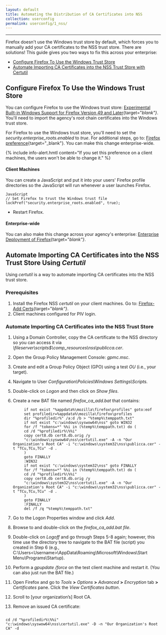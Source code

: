 ```yaml
---
layout: default
title: Automating the Distribution of CA Certificates into NSS
collection: userconfig
permalink: userconfig/1_nss/
---
```

<!--Title above may need to be changed since it's only one of 2 options provided here
**Issue #20 Government context requirements:**  NSS needs to be updated, non-manual method by enterprise engineer, no intervention needed by users, certutil or other methods to manage **_enterprise configurations_ for NSS**.  

**Issue #20 Questions we have to answer/resolve:**
* Some of the intermediate CAs in the FPKI stop the CA name at OU rather than using a CN. What is the solution?
* Do full chains for client (user)-provided certificates need to be configured in the client for two-way TLS to succeed?-->
-----------

Firefox doesn't use the Windows trust store by default, which forces you to manually add your CA certificates to the NSS trust store. There are solutions! This guide gives you two ways to fix this across your enterprise:

* [Configure Firefox To Use the Windows Trust Store](#configure-firefox-to-use-the-windows-trust-store)
* [Automate Importing CA Certificates into the NSS Trust Store with Certutil](#automate-importing-ca-certificates-into-the-nss-trust-store-with-certutil)

## Configure Firefox To Use the Windows Trust Store

You can configure Firefox to use the Windows trust store<!--Is "file"="trust store"?-->: [Experimental Built-in Windows Support for Firefox Version 49 and Later](https://wiki.mozilla.org/CA:AddRootToFirefox){target="_blank"}_. You'll need to import the agency's root chain certificates into the Windows trust store.<!--??? "root chain certificates or "CA certificates" (title of doc.)? Shouldn't they already be in the Windows trust store? Unclear meaning.--> 

For Firefox to use the Windows trust store, you'll need to set the _security.enterprise_roots.enabled_ to _true_. For additional steps, go to:  [Firefox preference](https://developer.mozilla.org/en-US/docs/Mozilla/Preferences/A_brief_guide_to_Mozilla_preferences){target="_blank"}. You can make this change enterprise-wide.

{% include info-alert.hmtl content="If you set this preference on a client machines, the users won't be able to change it." %}

#### Client Machines <!--Is this an enterprise-management solution? See LaChelle's requirement for enterprise management in Issue #20 thread.-->

You can create a JavaScript and put it into your users' Firefox profile directories so the JavaScript will run whenever a user launches Firefox. <!--Add a link to the Mozilla details about Firefox profiles.  Where is the user's Firefox directory and how does the admin place it in the directory? Mozilla procedures I found had steps that didn't work.-->

```
JavaScript
// Set Firefox to trust the Windows trust file
lockPref("security.enterprise_roots.enabled", true);
```
* Restart Firefox.<!--Mozilla procedures said user would have to toggle off/on or restart Firefox to enable this preference.-->

#### Enterprise-wide

You can also make this change across your agency's enterprise: [Enterprise Deployment of Firefox](https://developer.mozilla.org/en-US/Firefox/Enterprise_deployment){target="_blank"}_.

## Automate Importing CA Certificates into the NSS Trust Store Using _Certutil_

Using _certutil_ is a way to automate importing CA certificates into the NSS trust store.

### Prerequisites

1. Install the Firefox NSS _certutil_ on your client machines. Go to: [Firefox-Add Certs](https://github.com/christian-korneck/firefox_add-certs/releases){target="_blank"}_.
2. Client machines configured for PIV login.  

### Automate Importing CA Certificates into the NSS Trust Store

1. Using a Domain Controller, copy the CA certificate to the NSS directory so you can access it via _\\fileserver\scripts$\comp_resources\nss\publicca.cer_.
2. Open the Group Policy Management Console: _gpmc.msc_. 
3. Create and edit a Group Policy Object (GPO) using a test _OU_ (i.e., your target).
4. Navigate to User _Configuration\Policies\Windows Settings\Scripts\._ 
5. Double-click on _Logon_ and then click on _Show files_.
6. Create a new BAT file named _firefox_ca_add.bat_ that contains: 

            if not exist "%appdata%\mozilla\firefox\profiles" goto:eof
            set profiledir=%appdata%\mozilla\firefox\profiles
            dir "%profiledir%" /a:d /b > "%temp%\temppath.txt"
            if not exist "c:\windows\syswow64\nss" goto WIN32
            for /f "tokens=*" %%i in (%temp%\temppath.txt) do (
            cd /d "%profiledir%\%%i"
            copy cert8.db cert8.db.orig /y
            "c:\windows\syswow64\nss\certutil.exe" -A -n "Our Organization's Root CA" -i "c:\windows\system32\nss\publicca.cer" -t "TCu,TCu,TCu" -d . 
            )
            goto FINALLY
            :WIN32
            if not exist "c:\windows\system32\nss" goto FINALLY
            for /f "tokens=*" %%i in (%temp%\temppath.txt) do (
            cd /d "%profiledir%\%%i"
            copy cert8.db cert8.db.orig /y
            "c:\windows\system32\nss\certutil.exe" -A -n "Our Organization's Root CA" -i "c:\windows\system32\nss\publicca.cer" -t "TCu,TCu,TCu" -d . 
            )
            goto FINALLY
            :FINALLY
            del /f /q "%temp%\temppath.txt"

7. Go to the Logon Properties window and click _Add_.
8. Browse to and double-click on the _firefox_ca_add.bat file_.
9. Double-click on _Logoff_ and go through Steps 5-8 again; however, this time use the directory tree to navigate to the BAT file (script) you created in Step 6 (e.g., C:\Users\<Username>\AppData\Roaming\Microsoft\Windows\Start Menu\Programs\Startup). 
10. Perform a _gpupdate /force_ on the test client machine and restart it. (You can also just run the BAT file.)
11. Open Firefox and go to _Tools_ **>** _Options_ **>** _Advanced_ **>** _Encryption_ tab **>** _Certificates_ pane. Click the _View Certificates button_. 
12. Scroll to [your organization’s] Root CA.
13. Remove an issued CA certificate: 

```

cd /d "%profiledir%\%%i"
"c:\windows\syswow64\nss\certutil.exe" -D -n "Our Organization's Root CA" -d 
```

